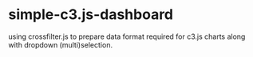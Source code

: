# simple-c3.js-dashboard
using crossfilter.js to prepare data format required for c3.js charts along with dropdown (multi)selection.
